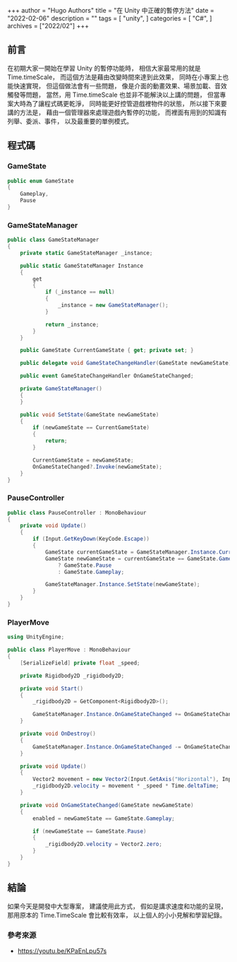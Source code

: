 +++
author = "Hugo Authors"
title = "在 Unity 中正確的暫停方法"
date = "2022-02-06"
description = ""
tags = [
    "unity",
]
categories = [
    "C#",
]
archives = ["2022/02"]
+++

## 前言
在初期大家一開始在學習 Unity 的暫停功能時，
相信大家最常用的就是 Time.timeScale，
而這個方法是藉由改變時間來達到此效果，
同時在小專案上也能快速實現，
但這個做法會有一些問題，
像是介面的動畫效果、場景加載、音效觸發等問題，
當然，用 Time.timeScale 也並非不能解決以上講的問題，
但當專案大時為了讓程式碼更乾淨，
同時能更好控管遊戲裡物件的狀態，
所以接下來要講的方法是，
藉由一個管理器來處理遊戲內暫停的功能，
而裡面有用到的知識有列舉、委派、事件，
以及最重要的單例模式。

## 程式碼
### GameState
```C#
public enum GameState
{
    Gameplay,
    Pause
}
```

### GameStateManager
```C#
public class GameStateManager
{
    private static GameStateManager _instance;

    public static GameStateManager Instance
    {
        get
        {
            if (_instance == null)
            {
                _instance = new GameStateManager();
            }

            return _instance;
        }
    }

    public GameState CurrentGameState { get; private set; }

    public delegate void GameStateChangeHandler(GameState newGameState);

    public event GameStateChangeHandler OnGameStateChanged;

    private GameStateManager()
    {
    }

    public void SetState(GameState newGameState)
    {
        if (newGameState == CurrentGameState)
        {
            return;
        }

        CurrentGameState = newGameState;
        OnGameStateChanged?.Invoke(newGameState);
    }
}
```

### PauseController
```C#
public class PauseController : MonoBehaviour
{
    private void Update()
    {
        if (Input.GetKeyDown(KeyCode.Escape))
        {
            GameState currentGameState = GameStateManager.Instance.CurrentGameState;
            GameState newGameState = currentGameState == GameState.Gameplay
                ? GameState.Pause
                : GameState.Gameplay;

            GameStateManager.Instance.SetState(newGameState);
        }
    }
}
```

### PlayerMove
```C#
using UnityEngine;

public class PlayerMove : MonoBehaviour
{
    [SerializeField] private float _speed;

    private Rigidbody2D _rigidbody2D;

    private void Start()
    {
        _rigidbody2D = GetComponent<Rigidbody2D>();

        GameStateManager.Instance.OnGameStateChanged += OnGameStateChanged;
    }

    private void OnDestroy()
    {
        GameStateManager.Instance.OnGameStateChanged -= OnGameStateChanged;
    }

    private void Update()
    {
        Vector2 movement = new Vector2(Input.GetAxis("Horizontal"), Input.GetAxis("Vertical"));
        _rigidbody2D.velocity = movement * _speed * Time.deltaTime;
    }

    private void OnGameStateChanged(GameState newGameState)
    {
        enabled = newGameState == GameState.Gameplay;

        if (newGameState == GameState.Pause)
        {
            _rigidbody2D.velocity = Vector2.zero;
        }
    }
}
```

## 結論
如果今天是開發中大型專案，
建議使用此方式，
假如是講求速度和功能的呈現，
那用原本的 Time.TimeScale 會比較有效率，
以上個人的小小見解和學習紀錄。


### 參考來源
 - https://youtu.be/KPaEnLpu57s
